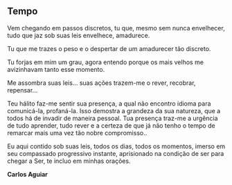 ## Tempo

Vem chegando em passos discretos, tu que, mesmo sem nunca envelhecer, tudo que jaz sob suas leis envelhece, amadurece.

Tu que me trazes o peso e o despertar de um amadurecer tão discreto.

Tu forjas em mim um grau, agora entendo porque os mais velhos me avizinhavam tanto esse momento.

Me assombra suas leis… suas ações trazem-me o rever, recobrar, repensar...

Teu hálito faz-me sentir sua presença, a qual não encontro idioma para comunicá-la, profaná-la. Isso demostra a grandeza da sua natureza, que a todos há de invadir de maneira pessoal. Tua presença traz-me a urgência de tudo aprender, tudo rever e a certeza de que já não tenho o tempo de remarcar mais uma vez tão nobre compromisso..

Eu aqui contido sob suas leis, todos os dias, todos os momentos, imerso em seu compassado progressivo instante, aprisionado na condição de ser para chegar a Ser, te incluo em minhas orações.

**Carlos Aguiar**